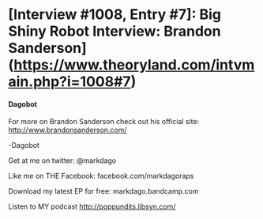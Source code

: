 # [Interview #1008, Entry #7]: Big Shiny Robot Interview: Brandon Sanderson](https://www.theoryland.com/intvmain.php?i=1008#7)

#### Dagobot

For more on Brandon Sanderson check out his official site:
<http://www.brandonsanderson.com/>

-Dagobot

Get at me on twitter: @markdago
  
Like me on THE Facebook: facebook.com/markdagoraps
  
Download my latest EP for free: markdago.bandcamp.com
  
Listen to MY podcast http://poppundits.libsyn.com/

